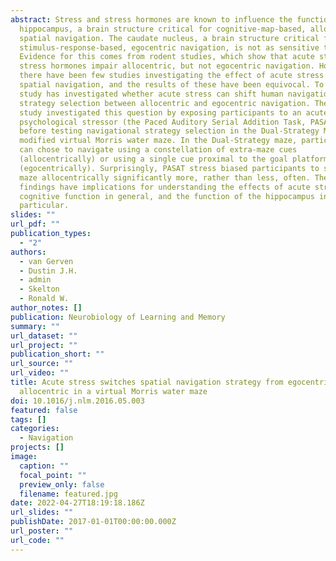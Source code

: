 ```yaml
---
abstract: Stress and stress hormones are known to influence the function of the
  hippocampus, a brain structure critical for cognitive-map-based, allocentric
  spatial navigation. The caudate nucleus, a brain structure critical for
  stimulus-response-based, egocentric navigation, is not as sensitive to stress.
  Evidence for this comes from rodent studies, which show that acute stress or
  stress hormones impair allocentric, but not egocentric navigation. However,
  there have been few studies investigating the effect of acute stress on human
  spatial navigation, and the results of these have been equivocal. To date, no
  study has investigated whether acute stress can shift human navigational
  strategy selection between allocentric and egocentric navigation. The present
  study investigated this question by exposing participants to an acute
  psychological stressor (the Paced Auditory Serial Addition Task, PASAT),
  before testing navigational strategy selection in the Dual-Strategy Maze, a
  modified virtual Morris water maze. In the Dual-Strategy maze, participants
  can chose to navigate using a constellation of extra-maze cues
  (allocentrically) or using a single cue proximal to the goal platform
  (egocentrically). Surprisingly, PASAT stress biased participants to solve the
  maze allocentrically significantly more, rather than less, often. These
  findings have implications for understanding the effects of acute stress on
  cognitive function in general, and the function of the hippocampus in
  particular.
slides: ""
url_pdf: ""
publication_types:
  - "2"
authors:
  - van Gerven
  - Dustin J.H.
  - admin
  - Skelton
  - Ronald W.
author_notes: []
publication: Neurobiology of Learning and Memory
summary: ""
url_dataset: ""
url_project: ""
publication_short: ""
url_source: ""
url_video: ""
title: Acute stress switches spatial navigation strategy from egocentric to
  allocentric in a virtual Morris water maze
doi: 10.1016/j.nlm.2016.05.003
featured: false
tags: []
categories:
  - Navigation
projects: []
image:
  caption: ""
  focal_point: ""
  preview_only: false
  filename: featured.jpg
date: 2022-04-27T18:19:18.186Z
url_slides: ""
publishDate: 2017-01-01T00:00:00.000Z
url_poster: ""
url_code: ""
---
```

